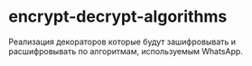 # encrypt-decrypt-algorithms

Реализация декораторов которые будут зашифровывать и расшифровывать по алгоритмам, используемым WhatsApp.
